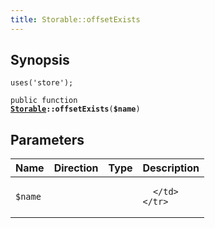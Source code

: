 ```yaml
---
title: Storable::offsetExists
---
```


## Synopsis

<code>uses('store');</code>

<code>public function <b><a href="Storable">Storable</a>::offsetExists</b>(<b>$name</b>)</code>

## Parameters

<table>
  <thead>
    <tr>
      <th>Name</th>
      <th>Direction</th>
      <th>Type</th>
      <th>Description</th>
    </tr>
  </thead>
  <tbody>
    <tr>
      <td><code>$name</code>
      <td><i></i></td>
      <td></td>
      <td>

      </td>
    </tr>
  </tbody>
</table>

